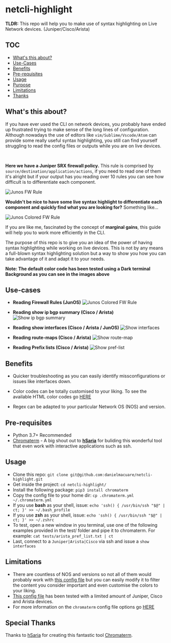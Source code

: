 # netcli-highlight
**TLDR:** This repo will help you to make use of syntax highlighting on Live Network devices. (Juniper/Cisco/Arista)


## TOC
* [What's this about?](#what's-this-about?)
* [Use-Cases](#use-cases)
* [Benefits](#benefits)
* [Pre-requisites](#pre-requisites)
* [Usage](#usage)
* [Purpose](#purpose)
* [Limitations](#limitations)
* [Thanks](#thanks)



## What's this about?
If you have ever used the CLI on network devices, you probably have ended up frustrated trying to make sense of the long lines of configuration. Although nowadays the use of editors like `vim/Sublime/Vscode/Atom` can provide some really useful syntax highlighting, you still can find yourself struggling to read the config files or outputs while you are on live devices.

<br/>

**Here we have a Juniper SRX firewall policy.** This rule is comprised by `source/destination/application/actions`, if you need to read one of them it's alright but if your output has you reading over 10 rules you can see how difficult is to differentiate each component.

![Junos FW Rule](resources/Junos_Sec_Pol.png)

**Wouldn't be nice to have some live syntax highlight to differentiate each component and quickly find what you are looking for?** Something like...

![Junos Colored FW Rule](resources/Junos_Sec_Pol-Colored.png)

If you are like me, fascinated by the concept of **marginal gains**, this guide will help you to work more efficiently in the CLI.

The purpose of this repo is to give you an idea of the power of having syntax highlighting while working on live devices. This is not by any means a full-blown syntax highlighting solution but a way to show you how you can take advantage of it and adapt it to your needs.

**Note: The default color code has been tested using a Dark terminal Background as you can see in the images above**

## Use-cases
- **Reading Firewall Rules (JunOS)**
![Junos Colored FW Rule](resources/Junos_Sec_Pol-Colored.png)
- **Reading show ip bgp summary (Cisco / Arista)**
![Show ip bgp summary](resources/show_ip_bgp_summary.png)

- **Reading show interfaces (Cisco / Arista / JunOS)**
![Show interfaces](resources/show_int.png)

- **Reading route-maps (Cisco / Arista)**
![Show route-map](resources/show_ip_rmap.png)

- **Reading Prefix lists (Cisco / Arista)**
![Show pref-list](resources/show_ip_pref.png)


## Benefits
- Quicker troubleshooting as you can easily identify missconfigurations or issues like interfaces down.

- Color codes can be totally customised to your liking. To see the available HTML color codes go [HERE](https://htmlcolorcodes.com/)
- Regex can be adapted to  your particular Network OS (NOS) and version.


## Pre-requisites
 - Python 3.7+ Recommended
 - [Chromaterm](https://github.com/hSaria/ChromaTerm) - A big shout out to **[hSaria](https://github.com/hSaria)** for buliding this wonderful tool that even work with interactive applications such as ssh.


## Usage
- Clone this repo: `git clone git@github.com:danielmacuare/netcli-highlight.git`
- Get inside the project: `cd netcli-highlight/`
- Install the following package: `pip3 install chromaterm`
- Copy the config file to your home dir: `cp .chromaterm.yml ~/.chromaterm.yml`
- If you use **bash** as your shell, issue: `echo 'ssh() { /usr/bin/ssh "$@" | ct; }' >> ~/.bash_profile`
- If you use **zsh** as your shell, issue: `echo 'ssh() { /usr/bin/ssh "$@" | ct; }' >> ~/.zshrc`
- To test, open a new window in you terminal, use one of the following examples provided in the test/ folder and pipe it to chromaterm. For example: `cat tests/arista_pref_list.txt | ct`
- Last, connect to a `Juniper|Arista|Cisco` via ssh and issue a `show interfaces`


## Limitations
- There are countless of NOS and versions so not all of them would probably work with [this config file](.chromaterm.yml) but you can easily modify it to filter the content you consider important and even customise the colors to your liking.
- [This config file](.chromaterm.yml) has been tested with a limited amount of Juniper, Cisco and Arista devices.
- For more information on the `chromaterm` config file options go [HERE](https://github.com/hSaria/ChromaTerm#highlight-rules)

## Special Thanks
Thanks to [hSaria](https://github.com/hSaria) for creating this fantastic tool [Chromaterm](https://github.com/hSaria/ChromaTerm).
